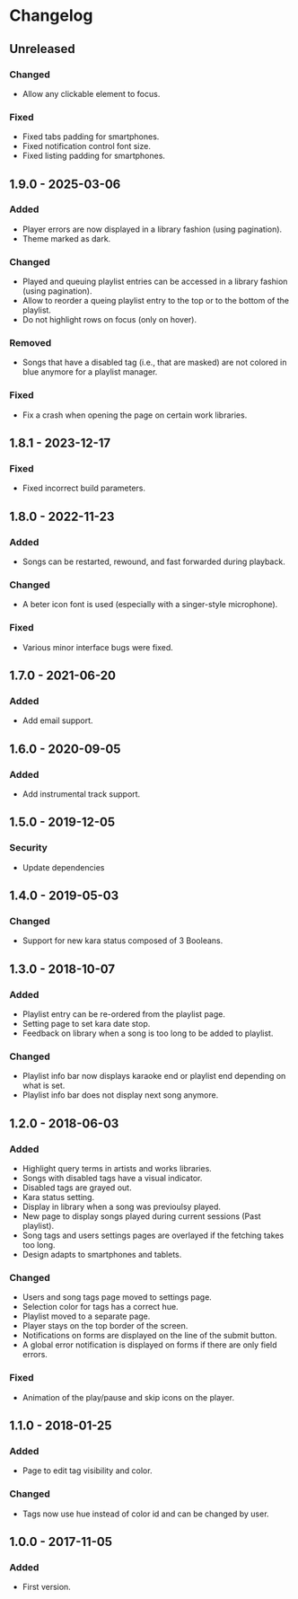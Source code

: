 # Changelog

<!---
## 0.0.1 - 1970-01-01

### Added

- New stuff.

### Changed

- Changed stuff.

### Deprecated

- Deprecated stuff.

### Removed

- Removed stuff.

### Fixed

- Fixed stuff.

### Security

- Security related fix.
-->

## Unreleased

### Changed

- Allow any clickable element to focus.

### Fixed

- Fixed tabs padding for smartphones.
- Fixed notification control font size.
- Fixed listing padding for smartphones.

## 1.9.0 - 2025-03-06

### Added

- Player errors are now displayed in a library fashion (using pagination).
- Theme marked as dark.

### Changed

- Played and queuing playlist entries can be accessed in a library fashion (using pagination).
- Allow to reorder a queing playlist entry to the top or to the bottom of the playlist.
- Do not highlight rows on focus (only on hover).

### Removed

- Songs that have a disabled tag (i.e., that are masked) are not colored in blue anymore for a playlist manager.

### Fixed

- Fix a crash when opening the page on certain work libraries.

## 1.8.1 - 2023-12-17

### Fixed

- Fixed incorrect build parameters.

## 1.8.0 - 2022-11-23

### Added

- Songs can be restarted, rewound, and fast forwarded during playback.

### Changed

- A beter icon font is used (especially with a singer-style microphone).

### Fixed

- Various minor interface bugs were fixed.

## 1.7.0 - 2021-06-20

### Added

- Add email support.

## 1.6.0 - 2020-09-05

### Added

- Add instrumental track support.

## 1.5.0 - 2019-12-05

### Security

- Update dependencies

## 1.4.0 - 2019-05-03

### Changed

- Support for new kara status composed of 3 Booleans.

## 1.3.0 - 2018-10-07

### Added

- Playlist entry can be re-ordered from the playlist page.
- Setting page to set kara date stop.
- Feedback on library when a song is too long to be added to playlist.

### Changed

- Playlist info bar now displays karaoke end or playlist end depending on what is set.
- Playlist info bar does not display next song anymore.

## 1.2.0 - 2018-06-03

### Added

- Highlight query terms in artists and works libraries.
- Songs with disabled tags have a visual indicator.
- Disabled tags are grayed out.
- Kara status setting.
- Display in library when a song was previoulsy played.
- New page to display songs played during current sessions (Past playlist).
- Song tags and users settings pages are overlayed if the fetching takes too long.
- Design adapts to smartphones and tablets.

### Changed

- Users and song tags page moved to settings page.
- Selection color for tags has a correct hue.
- Playlist moved to a separate page.
- Player stays on the top border of the screen.
- Notifications on forms are displayed on the line of the submit button.
- A global error notification is displayed on forms if there are only field errors.

### Fixed

- Animation of the play/pause and skip icons on the player.

## 1.1.0 - 2018-01-25

### Added

- Page to edit tag visibility and color.

### Changed

- Tags now use hue instead of color id and can be changed by user.

## 1.0.0 - 2017-11-05

### Added

- First version.
